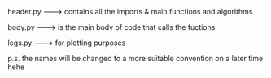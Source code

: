 header.py ---> contains all the imports & main functions and algorithms

body.py ---> is the main body of code that calls the fuctions 

legs.py ---> for plotting purposes


p.s. the names will be changed to a more suitable convention on a later time hehe